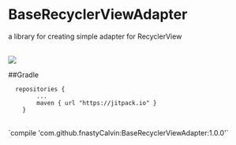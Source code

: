 # BaseRecyclerViewAdapter
a library for creating simple adapter for RecyclerView
</br>
</br>


[![](https://jitpack.io/v/fnastyCalvin/BaseRecyclerViewAdapter.svg)](https://jitpack.io/#fnastyCalvin/BaseRecyclerViewAdapter)

##Gradle
```
  repositories {
        ...
        maven { url "https://jitpack.io" }
    }
```
</br>
`compile 'com.github.fnastyCalvin:BaseRecyclerViewAdapter:1.0.0'`
